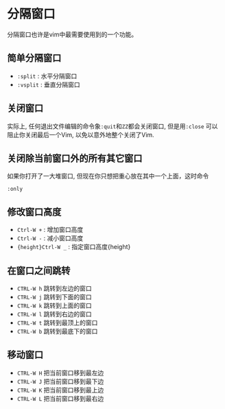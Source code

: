 分隔窗口
===================
分隔窗口也许是vim中最需要使用到的一个功能。

简单分隔窗口
---------------
* `:split` : 水平分隔窗口
* `:vsplit` : 垂直分隔窗口

关闭窗口
------------
实际上, 任何退出文件编辑的命令象`:quit`和`ZZ`都会关闭窗口, 但是用`:close` 可以阻止你关闭最后一个Vim, 以免以意外地整个关闭了Vim.

关闭除当前窗口外的所有其它窗口
------------------
如果你打开了一大堆窗口, 但现在你只想把重心放在其中一个上面，这时命令
```viml
:only
```

修改窗口高度
--------------------
* `Ctrl-W +` : 增加窗口高度
* `Ctrl-W -` : 减小窗口高度
* `{height}Ctrl-W _` : 指定窗口高度{height}

在窗口之间跳转
--------------------
* `CTRL-W h`   跳转到左边的窗口 
* `CTRL-W j`   跳转到下面的窗口 
* `CTRL-W k`   跳转到上面的窗口 
* `CTRL-W l`   跳转到右边的窗口 
* `CTRL-W t`   跳转到最顶上的窗口 
* `CTRL-W b`   跳转到最底下的窗口 

移动窗口
---------------------
* `CTRL-W H`   把当前窗口移到最左边
* `CTRL-W J`   把当前窗口移到最下边
* `CTRL-W K`   把当前窗口移到最上边
* `CTRL-W L`   把当前窗口移到最右边



